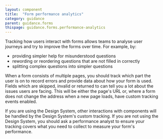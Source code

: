 ```yaml
---
layout: component
title:  "Form performance analytics"
category: guidance
parent: guidance.forms
thispage: guidance.forms.performance-analytics
---
```


Tracking how users interact with forms allows teams to analyse user journeys and try to improve the forms over time. For example, by:
- providing simpler help for misunderstood questions
- rewording or reordering questions that are not filled in correctly
- splitting complex questions into simpler questions

When a form consists of multiple pages, you should track which part the user is on to record errors and provide data about how your form is used. Fields which are skipped, invalid or returned to can tell you a lot about the issues users are facing. This will be either the page's URL or, where a form does not change the address when a new page loads, have custom tracking events enabled.

If you are using the Design System, other interactions with components will be handled by the Design System's custom tracking. If you are not using the Design System, you should ask a performance analyst to ensure your tracking covers what you need to collect to measure your form's performance.
